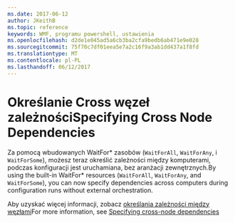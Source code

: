 ```yaml
---
ms.date: 2017-06-12
author: JKeithB
ms.topic: reference
keywords: WMF, programu powershell, ustawienia
ms.openlocfilehash: d2de1e045ad5a6cb3ba2cfa9bedb6ab471e9e028
ms.sourcegitcommit: 75f70c7df01eea5e7a2c16f9a3ab1dd437a1f8fd
ms.translationtype: MT
ms.contentlocale: pl-PL
ms.lasthandoff: 06/12/2017
---
```

# <a name="specifying-cross-node-dependencies"></a><span data-ttu-id="b547b-102">Określanie Cross węzeł zależności</span><span class="sxs-lookup"><span data-stu-id="b547b-102">Specifying Cross Node Dependencies</span></span>

<span data-ttu-id="b547b-103">Za pomocą wbudowanych WaitFor\* zasobów (`WaitForAll`, `WaitForAny`, i `WaitForSome`), możesz teraz określić zależności między komputerami, podczas konfiguracji jest uruchamiana, bez aranżacji zewnętrznych.</span><span class="sxs-lookup"><span data-stu-id="b547b-103">By using the built-in WaitFor\* resources (`WaitForAll`, `WaitForAny`, and `WaitForSome`), you can now specify dependencies across computers during configuration runs without external orchestration.</span></span> 

<span data-ttu-id="b547b-104">Aby uzyskać więcej informacji, zobacz [określania zależności między węzłami](https://msdn.microsoft.com/powershell/dsc/crossnodedependencies)</span><span class="sxs-lookup"><span data-stu-id="b547b-104">For more information, see [Specifying cross-node dependencies](https://msdn.microsoft.com/powershell/dsc/crossnodedependencies)</span></span>

